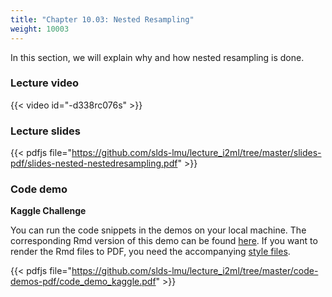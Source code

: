 ```yaml
---
title: "Chapter 10.03: Nested Resampling"
weight: 10003
---
```

In this section, we will explain why and how nested resampling is done.

<!--more-->

### Lecture video

{{< video id="-d338rc076s" >}}

### Lecture slides

{{< pdfjs file="https://github.com/slds-lmu/lecture_i2ml/tree/master/slides-pdf/slides-nested-nestedresampling.pdf" >}}

### Code demo

**Kaggle Challenge**

You can run the code snippets in the demos on your local machine. The corresponding Rmd version of this demo can be found [here](https://github.com/compstat-lmu/lecture_i2ml/blob/master/code-demos/code_demo_kaggle.Rmd). If you want to render the Rmd files to PDF, you need the accompanying [style files](https://github.com/compstat-lmu/lecture_i2ml/tree/master/style). 

{{< pdfjs file="https://github.com/slds-lmu/lecture_i2ml/tree/master/code-demos-pdf/code_demo_kaggle.pdf" >}}
